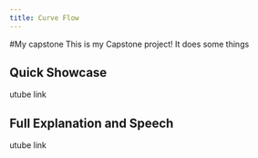 ```yaml
---
title: Curve Flow
---
```

#My capstone
This is my Capstone project! It does some things
## Quick Showcase
utube link
## Full Explanation and Speech
utube link
